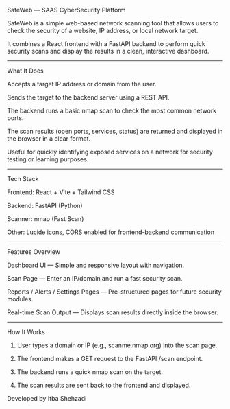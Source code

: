 

 SafeWeb — SAAS CyberSecurity Platform 

SafeWeb is a simple web-based network scanning tool that allows users to check the security of a website, IP address, or local network target.

It combines a React frontend with a FastAPI backend to perform quick security scans and display the results in a clean, interactive dashboard.


---

What It Does

Accepts a target IP address or domain from the user.

Sends the target to the backend server using a REST API.

The backend runs a basic nmap scan to check the most common network ports.

The scan results (open ports, services, status) are returned and displayed in the browser in a clear format.

Useful for quickly identifying exposed services on a network for security testing or learning purposes.



---

Tech Stack

Frontend: React + Vite + Tailwind CSS

Backend: FastAPI (Python)

Scanner: nmap (Fast Scan)

Other: Lucide icons, CORS enabled for frontend-backend communication



---

Features Overview

 Dashboard UI — Simple and responsive layout with navigation.

 Scan Page — Enter an IP/domain and run a fast security scan.

 Reports / Alerts / Settings Pages — Pre-structured pages for future security modules.

 Real-time Scan Output — Displays scan results directly inside the browser.



---


How It Works

1. User types a domain or IP (e.g., scanme.nmap.org) into the scan page.


2. The frontend makes a GET request to the FastAPI /scan endpoint.


3. The backend runs a quick nmap scan on the target.


4. The scan results are sent back to the frontend and displayed.



Developed by 
  Itba Shehzadi 




                                                             